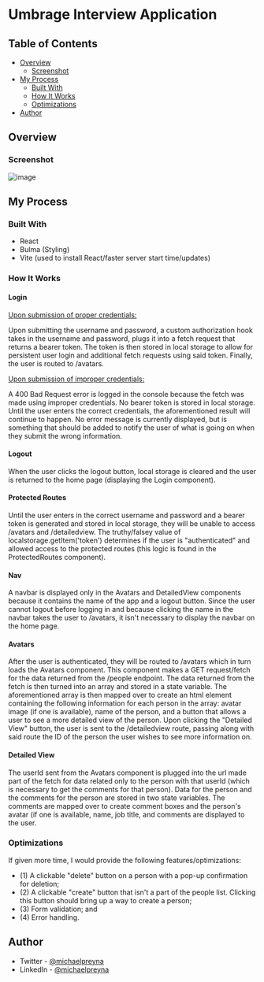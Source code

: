 # Umbrage Interview Application


## Table of Contents

- [Overview](#Overview)
  - [Screenshot](#Screenshot)
- [My Process](#My-Process)
  - [Built With](#Built-With)
  - [How It Works](#How-It-Works)
  - [Optimizations](#Optimizations)
- [Author](#Author)

## Overview

### Screenshot

![image](https://user-images.githubusercontent.com/37000585/189201543-09a50ce5-be86-4f6a-8423-5be012ac9c73.png)


## My Process

### Built With
- React
- Bulma (Styling)
- Vite (used to install React/faster server start time/updates)


### How It Works

#### Login

<ins>Upon submission of proper credentials:<ins>
  
Upon submitting the username and password, a custom authorization hook takes in the username and password, plugs it into a fetch request that returns a bearer token.
The token is then stored in local storage to allow for persistent user login and additional fetch requests using said token.
Finally, the user is routed to /avatars.

<ins>Upon submission of improper credentials:<ins>
  
A 400 Bad Request error is logged in the console because the fetch was made using improper credentials. No bearer token is stored in local storage. 
Until the user enters the correct credentials, the aforementioned result will continue to happen. 
No error message is currently displayed, but is something that should be added to notify the user of what is going on when they submit the wrong information.
  
#### Logout

When the user clicks the logout button, local storage is cleared and the user is returned to the home page (displaying the Login component).
  
#### Protected Routes
  
Until the user enters in the correct username and password and a bearer token is generated and stored in local storage, they will be unable to access /avatars and /detailedview.
The truthy/falsey value of localstorage.getItem('token') determines if the user is "authenticated" and allowed access to the protected routes (this logic is found in the ProtectedRoutes component).
  
#### Nav

A navbar is displayed only in the Avatars and DetailedView components because it contains the name of the app and a logout button. 
Since the user cannot logout before logging in and because clicking the name in the navbar takes the user to /avatars, it isn't necessary to display the navbar on the home page.
  
#### Avatars
  
After the user is authenticated, they will be routed to /avatars which in turn loads the Avatars component. 
This component makes a GET request/fetch for the data returned from the /people endpoint. The data returned from the fetch is then turned into an array and stored in a state variable.
The aforementioned array is then mapped over to create an html element containing the following information for each person in the array: avatar image (if one is available), name of the person, and a button that allows a user to see a more detailed view of the person.
Upon clicking the "Detailed View" button, the user is sent to the /detailedview route, passing along with said route the ID of the person the user wishes to see more information on.  
  
#### Detailed View

The userId sent from the Avatars component is plugged into the url made part of the fetch for data related only to the person with that userId (which is necessary to get the comments for that person).
Data for the person and the comments for the person are stored in two state variables. 
The comments are mapped over to create comment boxes and the person's avatar (if one is available, name, job title, and comments are displayed to the user.  


### Optimizations

If given more time, I would provide the following features/optimizations:
- (1) A clickable "delete" button on a person with a pop-up confirmation for deletion;
- (2) A clickable "create" button that isn't a part of the people list. Clicking this button should bring up a way to create a person;
- (3) Form validation; and
- (4) Error handling.

## Author

- Twitter - [@michaelpreyna](https://twitter.com/michaelpreyna)
- LinkedIn - [@michaelpreyna](https://www.linkedin.com/in/michaelpreyna/)
